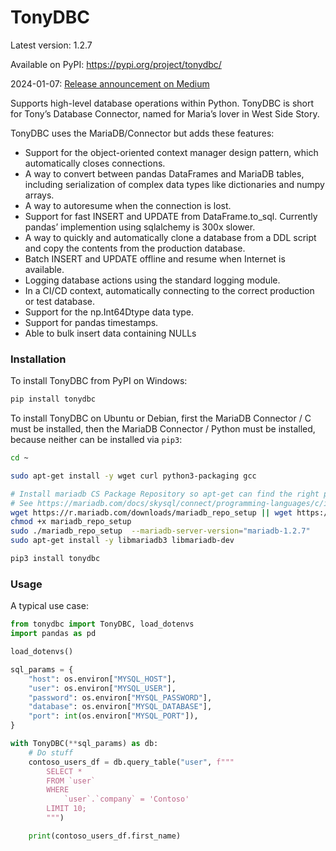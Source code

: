 # TonyDBC

Latest version: 1.2.7

Available on PyPI: https://pypi.org/project/tonydbc/

2024-01-07: [Release announcement on Medium](https://mcurrie-59915.medium.com/introducing-tonydbc-a-high-level-database-connector-for-mariadb-python-and-pandas-8600676fbf88)

Supports high-level database operations within Python.  TonyDBC is short for Tony’s Database Connector, named for Maria’s lover in West Side Story.

TonyDBC uses the MariaDB/Connector but adds these features:

* Support for the object-oriented context manager design pattern, which automatically closes connections.
* A way to convert between pandas DataFrames and MariaDB tables, including serialization of complex data types like dictionaries and numpy arrays.
* A way to autoresume when the connection is lost.
* Support for fast INSERT and UPDATE from DataFrame.to_sql. Currently pandas’ implemention using sqlalchemy is 300x slower.
* A way to quickly and automatically clone a database from a DDL script and copy the contents from the production database.
* Batch INSERT and UPDATE offline and resume when Internet is available.
* Logging database actions using the standard logging module.
* In a CI/CD context, automatically connecting to the correct production or test database.
* Support for the np.Int64Dtype data type.
* Support for pandas timestamps.
* Able to bulk insert data containing NULLs

### Installation

To install TonyDBC from PyPI on Windows:

```bash
pip install tonydbc
```

To install TonyDBC on Ubuntu or Debian, first the MariaDB Connector / C must be installed, then the MariaDB Connector / Python must be installed, because neither can be installed via `pip3`:

```bash
cd ~

sudo apt-get install -y wget curl python3-packaging gcc

# Install mariadb CS Package Repository so apt-get can find the right package
# See https://mariadb.com/docs/skysql/connect/programming-languages/c/install/#Installation_via_Package_Repository_(Linux)
wget https://r.mariadb.com/downloads/mariadb_repo_setup || wget https://downloads.mariadb.com/MariaDB/mariadb_repo_setup
chmod +x mariadb_repo_setup
sudo ./mariadb_repo_setup  --mariadb-server-version="mariadb-1.2.7"
sudo apt-get install -y libmariadb3 libmariadb-dev

pip3 install tonydbc
```

### Usage

A typical use case:

```python
from tonydbc import TonyDBC, load_dotenvs
import pandas as pd

load_dotenvs()

sql_params = {
    "host": os.environ["MYSQL_HOST"],
    "user": os.environ["MYSQL_USER"],
    "password": os.environ["MYSQL_PASSWORD"],
    "database": os.environ["MYSQL_DATABASE"],
    "port": int(os.environ["MYSQL_PORT"]),
}

with TonyDBC(**sql_params) as db:
    # Do stuff
    contoso_users_df = db.query_table("user", f"""
        SELECT *
        FROM `user`
        WHERE
            `user`.`company` = 'Contoso'
        LIMIT 10;
        """)

    print(contoso_users_df.first_name)
```
